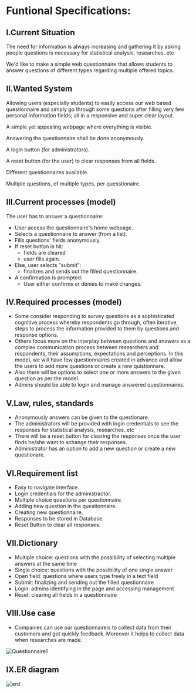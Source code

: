 # Funtional Specifications:

## I.Current Situation

The need for information is always increasing and gathering it by asking people questions is necessary for statistical analysis, researches..etc

We'd like to make a simple web questionnaire that allows students to answer questions of different types regarding multiple offered topics.

## II.Wanted System

Allowing users (especially students) to easily access our web based questionnaire and simply go through some questions after filling very few personal information fields; all in a responsive and super clear layout.

A simple yet appealing webpage where everything is visible.

Answering the questionnaire shall be done anonymously.

A login button (for administrators).

A reset button (for the user) to clear responses from all fields.

Different questionnaires available.

Multiple questions, of multiple types, per quesstionaire.


## III.Current processes (model)

The user has to answer a questionnaire:
- User access the questionnaire's home webpage.
- Selects a questionnaire to answer (from a list).
- Fills questions' fields anonymously.
- If reset button is hit: 
  - fields are cleared
  - user fills again.
- Else, user selects "submit":
  - finalizes and sends out the filled questionnaire.
- A confirmation is prompted:
  - User either confirms or denies to make changes.

## IV.Required processes (model)

- Some consider responding to survey questions as a sophisticated cognitive process whereby respondents go through, often iterative, steps to process the information provided to them by questions and response options.
- Others focus more on the interplay between questions and answers as a complex communication process between researchers and respondents, their assumptions, expectations and perceptions. In this model, we will have few questionnaires created in advance and allow the users to add more questions or create a new quistionnare.
- Also there will be options to select one or more answers to the given question as per the model.
- Admins should be able to login and manage answered questionnaires.

## V.Law, rules, standards

- Anonymously answers can be given to the questionare.
- The administrators will be provided with login credentials to see the responses for statistical analysis, researches..etc
- There will be a reset button for clearing the responses once the user finds he/she want to schange their responses.
- Administrator has an option to add a new question or create a new questionare.

## VI.Requirement list

- Easy to navigate interface.
- Login credentials for the administractor.
- Multiple choice questions per questionnaire.
- Adding new question in the questionnaire.
- Creating new questionnaire.
- Responses to be stored in Database.
- Reset Button to clear all responses.

## VII.Dictionary

- Multiple choice: questions with the possibility of selecting multiple answers at the same time
- Single choice: questions with the possibility of one single answer
- Open field: questions where users type freely in a text field
- Submit: finalizing and sending out the filled questionnaire
- Login: admins identifying in the page and accessing management
- Reset: clearing all fields in a questionnaire


## VIII.Use case
- Companies can use our questionnaireis  to collect data from their customers and got quickly feedback. Moreover it helps to collect data when researches are made.

![Questionnaire1](https://user-images.githubusercontent.com/76019638/141781207-27704d81-2050-49bb-a77b-e70e8b6ba6eb.png)



## IX.ER diagram
![erd](https://user-images.githubusercontent.com/76019638/142870770-2cf5e82d-efbf-4142-ab13-4196acdf9694.png)



